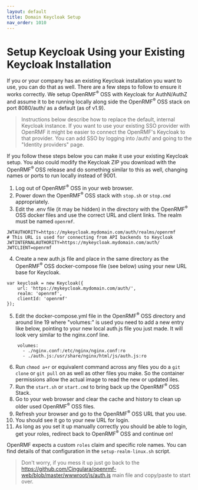 ```yaml
---
layout: default
title: Domain Keycloak Setup
nav_order: 1010
---
```


# Setup Keycloak Using your Existing Keycloak Installation
If you or your company has an existing Keycloak installation you want to use, you can do that as well. There are a few steps to follow to ensure it works correctly. We setup OpenRMF<sup>&reg;</sup> OSS with Keycloak for AuthN/AuthZ and assume it to be running locally along side the OpenRMF<sup>&reg;</sup> OSS stack on port 8080/auth/ as a default (as of v1.9). 

> Instructions below describe how to replace the default, internal Keycloak instance.
> If you want to use your existing SSO provider with OpenRMF it might be easier to connect the OpenRMF's Keycloak to that provider.
> You can add SSO by logging into /auth/ and going to the "Identity providers" page.

If you follow these steps below you can make it use your existing Keycloak setup. You also could modify the Keycloak ZIP you download with the OpenRMF<sup>&reg;</sup> OSS release and do something similar to this as well, changing names or ports to run locally instead of 9001.

1. Log out of OpenRMF<sup>&reg;</sup> OSS in your web browser. 
2. Power down the OpenRMF<sup>&reg;</sup> OSS stack with `stop.sh` or `stop.cmd` appropriately.
3. Edit the .env file (it may be hidden) in the directory with the OpenRMF<sup>&reg;</sup> OSS docker files and use the correct URL and client links. The realm must be named `openrmf`.

```
JWTAUTHORITY=https://mykeycloak.mydomain.com/auth/realms/openrmf
# This URL is used for connecting from API backends to Keycloak
JWTINTERNALAUTHORITY=https://mykeycloak.mydomain.com/auth/
JWTCLIENT=openrmf
```

4. Create a new auth.js file and place in the same directory as the OpenRMF<sup>&reg;</sup> OSS docker-compose file (see below) using your new URL base for Keycloak.

```
var keycloak = new Keycloak({
    url: 'https://mykeycloak.mydomain.com/auth/',
    realm: 'openrmf',
    clientId: 'openrmf'
});
```

5. Edit the docker-compose.yml file in the OpenRMF<sup>&reg;</sup> OSS directory and around line 19 where "volumes:" is used you need to add a new entry like below, pointing to your new local auth.js file you just made. It will look very similar to the nginx.conf line. 

```
    volumes:
      - ./nginx.conf:/etc/nginx/nginx.conf:ro
      - ./auth.js:/usr/share/nginx/html/js/auth.js:ro
```

6. Run ` chmod a+r ` or equivalent command across any files you do a ` git clone ` or ` git pull ` on as well as other files you make. So the container permissions allow the actual image to read the new or updated iles.
7. Run the `start.sh` or `start.cmd` to bring back up the OpenRMF<sup>&reg;</sup> OSS Stack.
8. Go to your web browser and clear the cache and history to clean up older used OpenRMF<sup>&reg;</sup> OSS files.
9. Refresh your browser and go to the OpenRMF<sup>&reg;</sup> OSS URL that you use. 
10. You should see it go to your new URL for login. 
11. As long as you set it up manually correctly you should be able to login, get your roles, redirect back to OpenRMF<sup>&reg;</sup> OSS and continue on!

OpenRMF expects a custom `roles` claim and specific role names. You can find details of that configuration in the `setup-realm-linux.sh` script.

> Don't worry, if you mess it up just go back to the https://github.com/Cingulara/openrmf-web/blob/master/wwwroot/js/auth.js main file and copy/paste to start over. 
